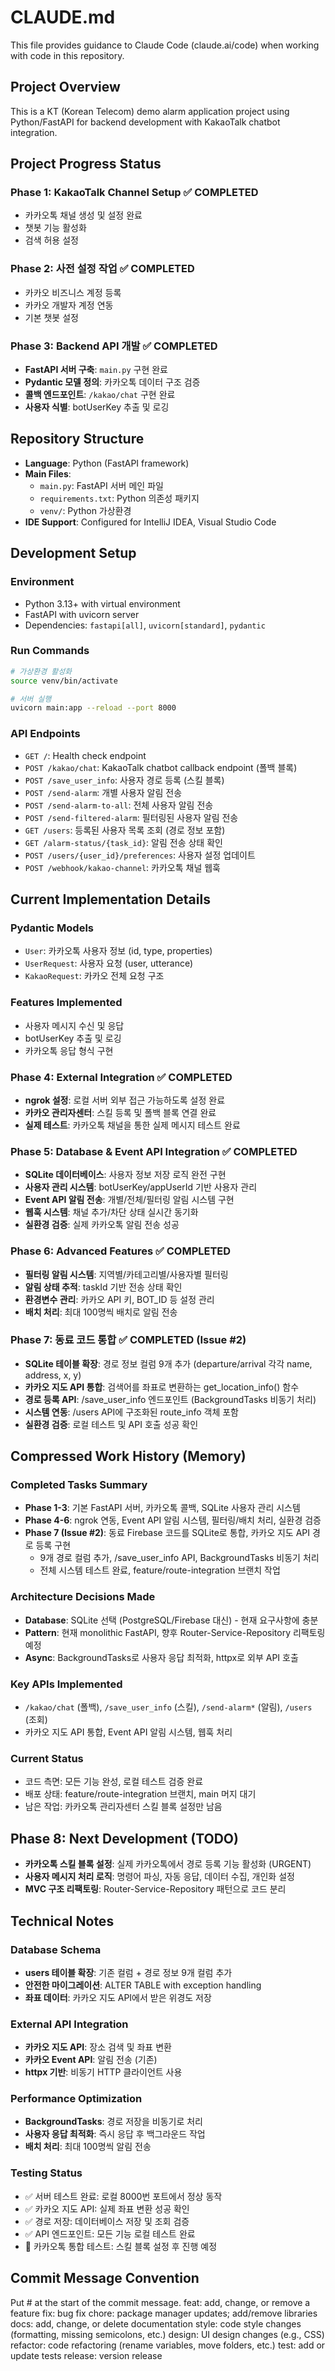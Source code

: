 # CLAUDE.md

This file provides guidance to Claude Code (claude.ai/code) when working with code in this repository.

## Project Overview

This is a KT (Korean Telecom) demo alarm application project using Python/FastAPI for backend development with KakaoTalk chatbot integration.

## Project Progress Status

### Phase 1: KakaoTalk Channel Setup ✅ COMPLETED
- 카카오톡 채널 생성 및 설정 완료
- 챗봇 기능 활성화
- 검색 허용 설정

### Phase 2: 사전 설정 작업 ✅ COMPLETED  
- 카카오 비즈니스 계정 등록
- 카카오 개발자 계정 연동
- 기본 챗봇 설정

### Phase 3: Backend API 개발 ✅ COMPLETED
- **FastAPI 서버 구축**: `main.py` 구현 완료
- **Pydantic 모델 정의**: 카카오톡 데이터 구조 검증
- **콜백 엔드포인트**: `/kakao/chat` 구현 완료
- **사용자 식별**: botUserKey 추출 및 로깅

## Repository Structure

- **Language**: Python (FastAPI framework)
- **Main Files**:
  - `main.py`: FastAPI 서버 메인 파일
  - `requirements.txt`: Python 의존성 패키지
  - `venv/`: Python 가상환경
- **IDE Support**: Configured for IntelliJ IDEA, Visual Studio Code

## Development Setup

### Environment
- Python 3.13+ with virtual environment
- FastAPI with uvicorn server
- Dependencies: `fastapi[all]`, `uvicorn[standard]`, `pydantic`

### Run Commands
```bash
# 가상환경 활성화
source venv/bin/activate

# 서버 실행
uvicorn main:app --reload --port 8000
```

### API Endpoints
- `GET /`: Health check endpoint
- `POST /kakao/chat`: KakaoTalk chatbot callback endpoint (폴백 블록)
- `POST /save_user_info`: 사용자 경로 등록 (스킬 블록)
- `POST /send-alarm`: 개별 사용자 알림 전송
- `POST /send-alarm-to-all`: 전체 사용자 알림 전송
- `POST /send-filtered-alarm`: 필터링된 사용자 알림 전송
- `GET /users`: 등록된 사용자 목록 조회 (경로 정보 포함)
- `GET /alarm-status/{task_id}`: 알림 전송 상태 확인
- `POST /users/{user_id}/preferences`: 사용자 설정 업데이트
- `POST /webhook/kakao-channel`: 카카오톡 채널 웹훅

## Current Implementation Details

### Pydantic Models
- `User`: 카카오톡 사용자 정보 (id, type, properties)
- `UserRequest`: 사용자 요청 (user, utterance)
- `KakaoRequest`: 카카오 전체 요청 구조

### Features Implemented
- 사용자 메시지 수신 및 응답
- botUserKey 추출 및 로깅
- 카카오톡 응답 형식 구현

### Phase 4: External Integration ✅ COMPLETED
- **ngrok 설정**: 로컬 서버 외부 접근 가능하도록 설정 완료
- **카카오 관리자센터**: 스킬 등록 및 폴백 블록 연결 완료
- **실제 테스트**: 카카오톡 채널을 통한 실제 메시지 테스트 완료

### Phase 5: Database & Event API Integration ✅ COMPLETED
- **SQLite 데이터베이스**: 사용자 정보 저장 로직 완전 구현
- **사용자 관리 시스템**: botUserKey/appUserId 기반 사용자 관리
- **Event API 알림 전송**: 개별/전체/필터링 알림 시스템 구현
- **웹훅 시스템**: 채널 추가/차단 상태 실시간 동기화
- **실환경 검증**: 실제 카카오톡 알림 전송 성공

### Phase 6: Advanced Features ✅ COMPLETED
- **필터링 알림 시스템**: 지역별/카테고리별/사용자별 필터링
- **알림 상태 추적**: taskId 기반 전송 상태 확인
- **환경변수 관리**: 카카오 API 키, BOT_ID 등 설정 관리
- **배치 처리**: 최대 100명씩 배치로 알림 전송

### Phase 7: 동료 코드 통합 ✅ COMPLETED (Issue #2)
- **SQLite 테이블 확장**: 경로 정보 컬럼 9개 추가 (departure/arrival 각각 name, address, x, y)
- **카카오 지도 API 통합**: 검색어를 좌표로 변환하는 get_location_info() 함수
- **경로 등록 API**: /save_user_info 엔드포인트 (BackgroundTasks 비동기 처리)
- **시스템 연동**: /users API에 구조화된 route_info 객체 포함
- **실환경 검증**: 로컬 테스트 및 API 호출 성공 확인

## Compressed Work History (Memory)

### Completed Tasks Summary
- **Phase 1-3**: 기본 FastAPI 서버, 카카오톡 콜백, SQLite 사용자 관리 시스템
- **Phase 4-6**: ngrok 연동, Event API 알림 시스템, 필터링/배치 처리, 실환경 검증 
- **Phase 7 (Issue #2)**: 동료 Firebase 코드를 SQLite로 통합, 카카오 지도 API 경로 등록 구현
  - 9개 경로 컬럼 추가, /save_user_info API, BackgroundTasks 비동기 처리
  - 전체 시스템 테스트 완료, feature/route-integration 브랜치 작업

### Architecture Decisions Made
- **Database**: SQLite 선택 (PostgreSQL/Firebase 대신) - 현재 요구사항에 충분
- **Pattern**: 현재 monolithic FastAPI, 향후 Router-Service-Repository 리팩토링 예정
- **Async**: BackgroundTasks로 사용자 응답 최적화, httpx로 외부 API 호출

### Key APIs Implemented
- `/kakao/chat` (폴백), `/save_user_info` (스킬), `/send-alarm*` (알림), `/users` (조회)
- 카카오 지도 API 통합, Event API 알림 시스템, 웹훅 처리

### Current Status
- 코드 측면: 모든 기능 완성, 로컬 테스트 검증 완료
- 배포 상태: feature/route-integration 브랜치, main 머지 대기
- 남은 작업: 카카오톡 관리자센터 스킬 블록 설정만 남음

## Phase 8: Next Development (TODO)
- **카카오톡 스킬 블록 설정**: 실제 카카오톡에서 경로 등록 기능 활성화 (URGENT)
- **사용자 메시지 처리 로직**: 명령어 파싱, 자동 응답, 데이터 수집, 개인화 설정
- **MVC 구조 리팩토링**: Router-Service-Repository 패턴으로 코드 분리

## Technical Notes

### Database Schema
- **users 테이블 확장**: 기존 컬럼 + 경로 정보 9개 컬럼 추가
- **안전한 마이그레이션**: ALTER TABLE with exception handling
- **좌표 데이터**: 카카오 지도 API에서 받은 위경도 저장

### External API Integration  
- **카카오 지도 API**: 장소 검색 및 좌표 변환
- **카카오 Event API**: 알림 전송 (기존)
- **httpx 기반**: 비동기 HTTP 클라이언트 사용

### Performance Optimization
- **BackgroundTasks**: 경로 저장을 비동기로 처리
- **사용자 응답 최적화**: 즉시 응답 후 백그라운드 작업
- **배치 처리**: 최대 100명씩 알림 전송

### Testing Status
- ✅ 서버 테스트 완료: 로컬 8000번 포트에서 정상 동작
- ✅ 카카오 지도 API: 실제 좌표 변환 성공 확인  
- ✅ 경로 저장: 데이터베이스 저장 및 조회 검증
- ✅ API 엔드포인트: 모든 기능 로컬 테스트 완료
- 🔄 카카오톡 통합 테스트: 스킬 블록 설정 후 진행 예정

## Commit Message Convention
Put #<issue-number> at the start of the commit message.
feat: add, change, or remove a feature
fix: bug fix
chore: package manager updates; add/remove libraries
docs: add, change, or delete documentation
style: code style changes (formatting, missing semicolons, etc.)
design: UI design changes (e.g., CSS)
refactor: code refactoring (rename variables, move folders, etc.)
test: add or update tests
release: version release